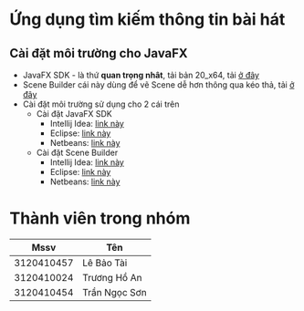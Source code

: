 # Ứng dụng tìm kiếm thông tin bài hát

## Cài đặt môi trường cho **JavaFX**
* JavaFX SDK - là thứ **quan trọng nhât**, tải bản 20_x64, tải [ở đây][LinkDownJavaFX]
* Scene Builder cái này dùng để vẽ Scene dễ hơn thông qua kéo thả, tải [ở đây][LinkDownSceneBuilder]
* Cài đặt môi trường sử dụng cho 2 cái trên
  * Cài đặt JavaFX SDK
    * Intellij Idea: [link này][JavaFXSetupIDea]
    * Eclipse: [link này][JavaFXSetupEclipse]
    * Netbeans: [link này][JavaFXSetupNetbeans]
  * Cài đặt Scene Builder
    * Intellij Idea: [link này][SceneBuilderSetupIdea]
    * Eclipse: [link này][SceneBuilderSetupEclipse]
    * Netbeans: [link này][SceneBuilderSetupNetbeans]

# Thành viên trong nhóm
| Mssv       | Tên           |
|------------|---------------|
| 3120410457 | Lê Bảo Tài    |
| 3120410024 | Trương Hồ An  |
| 3120410454 | Trần Ngọc Sơn |


[JavaFXSetupIdea]: "https://www.youtube.com/watch?v=IvsvjUq38Jc&t=575s"
[JavaFXSetupEclipse]: "https://www.youtube.com/watch?v=MND0mbrMgTk"
[JavaFXSetupNetbeans]: "https://www.youtube.com/watch?v=6E4IkTuvUCI"

[SceneBuilderSetupIdea]: "https://www.youtube.com/watch?v=-Obxf6NjnbQ&t=515s"
[SceneBuilderSetupEclipse]: "https://www.youtube.com/watch?v=Dbb69NiQHso&t=572s"
[SceneBuilderSetupNetbeans]: "https://www.youtube.com/watch?v=0ASgJmcQ2vQ"

[LinkDownJavaFx]: "https://gluonhq.com/products/javafx/"
[LinkDownSceneBuilder]: "https://gluonhq.com/products/scene-builder/"